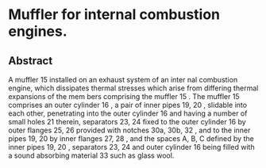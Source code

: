 # Muffler for internal combustion engines.

## Abstract
A muffler 15 installed on an exhaust system of an inter nal combustion engine, which dissipates thermal stresses which arise from differing thermal expansions of the mem bers comprising the muffler 15 . The muffler 15 comprises an outer cylinder 16 , a pair of inner pipes 19, 20 , slidable into each other, penetrating into the outer cylinder 16 and having a number of small holes 21 therein, separators 23, 24 fixed to the outer cylinder 16 by outer flanges 25, 26 provided with notches 30a, 30b, 32 , and to the inner pipes 19, 20 by inner flanges 27, 28 , and the spaces A, B, C defined by the inner pipes 19, 20 , separators 23, 24 and outer cylinder 16 being filled with a sound absorbing material 33 such as glass wool.